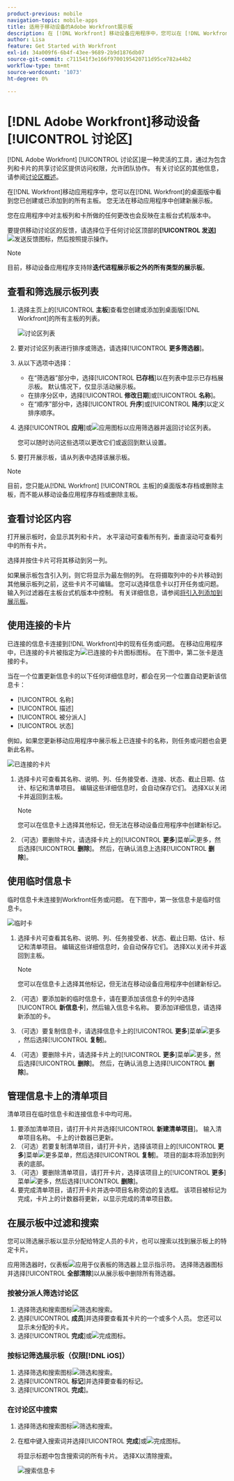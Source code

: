 ```yaml
---
product-previous: mobile
navigation-topic: mobile-apps
title: 适用于移动设备的Adobe Workfront展示板
description: 在 [!DNL Workfront] 移动设备应用程序中，您可以在 [!DNL Workfront]的桌面版中看到您创建或添加到的所有主板。
author: Lisa
feature: Get Started with Workfront
exl-id: 34a009f6-6b4f-43ee-9689-2b9d1876db07
source-git-commit: c711541f3e166f9700195420711d95ce782a44b2
workflow-type: tm+mt
source-wordcount: '1073'
ht-degree: 0%

---
```


# [!DNL Adobe Workfront]移动设备[!UICONTROL 讨论区]

[!DNL Adobe Workfront] [!UICONTROL 讨论区]是一种灵活的工具，通过为包含列和卡片的共享讨论区提供访问权限，允许团队协作。 有关讨论区的其他信息，请参阅[讨论区概述](/help/quicksilver/agile/boards-overview.md)。

在[!DNL Workfront]移动应用程序中，您可以在[!DNL Workfront]的桌面版中看到您已创建或已添加到的所有主板。 您无法在移动应用程序中创建新展示板。

您在应用程序中对主板列和卡所做的任何更改也会反映在主板台式机版本中。

要提供移动讨论区的反馈，请选择位于任何讨论区顶部的&#x200B;**[!UICONTROL 发送]** ![发送反馈](assets/mobile-send-feedback-icon.png)图标，然后按照提示操作。

>[!NOTE]
>
>目前，移动设备应用程序支持除&#x200B;**迭代进程展示板之外的所有类型的展示板**。

## 查看和筛选展示板列表

1. 选择主页上的&#x200B;[!UICONTROL **主板**]&#x200B;查看您创建或添加到桌面版[!DNL Workfront]的所有主板的列表。

   ![讨论区列表](assets/mobile-all-boards-displayed.png)

1. 要对讨论区列表进行排序或筛选，请选择&#x200B;[!UICONTROL **更多筛选器**]。
1. 从以下选项中选择：

   * 在“筛选器”部分中，选择&#x200B;[!UICONTROL **已存档**]&#x200B;以在列表中显示已存档展示板。 默认情况下，仅显示活动展示板。
   * 在排序分区中，选择&#x200B;[!UICONTROL **修改日期**]&#x200B;或&#x200B;[!UICONTROL **名称**]。
   * 在“顺序”部分中，选择&#x200B;[!UICONTROL **升序**]&#x200B;或&#x200B;[!UICONTROL **降序**]&#x200B;以定义排序顺序。

1. 选择&#x200B;[!UICONTROL **应用**]&#x200B;或![应用图标](assets/mobile-apply-icon-checkmark.png)以应用筛选器并返回讨论区列表。

   您可以随时访问这些选项以更改它们或返回到默认设置。

1. 要打开展示板，请从列表中选择该展示板。

>[!NOTE]
>
>目前，您只能从[!DNL Workfront] [!UICONTROL 主板]的桌面版本存档或删除主板，而不能从移动设备应用程序存档或删除主板。

## 查看讨论区内容

打开展示板时，会显示其列和卡片。 水平滚动可查看所有列，垂直滚动可查看列中的所有卡片。

选择并按住卡片可将其移动到另一列。

如果展示板包含引入列，则它将显示为最左侧的列。 在将摄取列中的卡片移动到其他展示板列之前，这些卡片不可编辑。 您可以选择信息卡以打开任务或问题。 输入列过滤器在主板台式机版本中控制。 有关详细信息，请参阅[将引入列添加到展示板](/help/quicksilver/agile/use-boards-agile-planning-tools/add-intake-column-to-board.md)。

## 使用连接的卡片

已连接的信息卡连接到[!DNL Workfront]中的现有任务或问题。 在移动应用程序中，已连接的卡片被指定为![已连接的卡片图标](assets/mobile-boards-connected-card-icon.png)图标。 在下图中，第二张卡是连接的卡。

当在一个位置更新信息卡的以下任何详细信息时，都会在另一个位置自动更新该信息卡：

* [!UICONTROL 名称]
* [!UICONTROL 描述]
* [!UICONTROL 被分派人]
* [!UICONTROL 状态]

例如，如果您更新移动应用程序中展示板上已连接卡的名称，则任务或问题也会更新此名称。

![已连接的卡片](assets/mobile-types-of-cards.png)

1. 选择卡片可查看其名称、说明、列、任务接受者、连接、状态、截止日期、估计、标记和清单项目。 编辑这些详细信息时，会自动保存它们。 选择X以关闭卡并返回到主板。

   >[!NOTE]
   >
   >您可以在信息卡上选择其他标记，但无法在移动设备应用程序中创建新标记。

1. （可选）要删除卡片，请选择卡片上的&#x200B;[!UICONTROL **更多**]&#x200B;菜单![更多](assets/more-icon-spectrum.png)，然后选择&#x200B;[!UICONTROL **删除**]。 然后，在确认消息上选择&#x200B;[!UICONTROL **删除**]。

## 使用临时信息卡

临时信息卡未连接到Workfront任务或问题。 在下图中，第一张信息卡是临时信息卡。

![临时卡](assets/mobile-types-of-cards.png)

1. 选择卡片可查看其名称、说明、列、任务接受者、状态、截止日期、估计、标记和清单项目。 编辑这些详细信息时，会自动保存它们。 选择X以关闭卡并返回到主板。

   >[!NOTE]
   >
   >您可以在信息卡上选择其他标记，但无法在移动设备应用程序中创建新标记。

1. （可选）要添加新的临时信息卡，请在要添加该信息卡的列中选择&#x200B;[!UICONTROL **新信息卡**]，然后输入信息卡名称。 要添加详细信息，请选择新添加的卡。

1. （可选）要复制信息卡，请选择信息卡上的&#x200B;[!UICONTROL **更多**]&#x200B;菜单![更多](assets/more-icon-spectrum.png)，然后选择&#x200B;[!UICONTROL **复制**]。

1. （可选）要删除卡片，请选择卡片上的&#x200B;[!UICONTROL **更多**]&#x200B;菜单![更多](assets/more-icon-spectrum.png)，然后选择&#x200B;[!UICONTROL **删除**]。 然后，在确认消息上选择&#x200B;[!UICONTROL **删除**]。

## 管理信息卡上的清单项目

清单项目在临时信息卡和连接信息卡中均可用。

1. 要添加清单项目，请打开卡片并选择&#x200B;[!UICONTROL **新建清单项目**]。 输入清单项目名称。 卡上的计数器已更新。
1. （可选）若要复制清单项目，请打开卡片，选择该项目上的&#x200B;[!UICONTROL **更多**]&#x200B;菜单![更多菜单](assets/more-icon-spectrum.png)，然后选择&#x200B;[!UICONTROL **复制**]。 项目的副本将添加到列表的底部。
1. （可选）要删除清单项目，请打开卡片，选择该项目上的&#x200B;[!UICONTROL **更多**]&#x200B;菜单![更多](assets/more-icon-spectrum.png)，然后选择&#x200B;[!UICONTROL **删除**]。
1. 要完成清单项目，请打开卡片并选中项目名称旁边的复选框。
该项目被标记为完成，卡片上的计数器将更新，以显示完成的清单项目数。

## 在展示板中过滤和搜索

您可以筛选展示板以显示分配给特定人员的卡片，也可以搜索以找到展示板上的特定卡片。

应用筛选器时，仪表板![应用于仪表板](assets/active-filter-mobile-boards.png)的筛选器上显示指示符。 选择筛选器图标并选择&#x200B;[!UICONTROL **全部清除**]&#x200B;以从展示板中删除所有筛选器。

### 按被分派人筛选讨论区

1. 选择筛选和搜索图标![筛选和搜索](assets/filter-search-icon-mobile-boards.png)。
1. 选择&#x200B;[!UICONTROL **成员**]&#x200B;并选择要查看其卡片的一个或多个人员。 您还可以显示未分配的卡片。
1. 选择&#x200B;[!UICONTROL **完成**]&#x200B;或![完成图标](assets/mobile-apply-icon-checkmark.png)。

### 按标记筛选展示板（仅限[!DNL iOS]）

1. 选择筛选和搜索图标![筛选和搜索](assets/filter-search-icon-mobile-boards.png)。
1. 选择&#x200B;[!UICONTROL **标记**]&#x200B;并选择要查看的标记。
1. 选择&#x200B;[!UICONTROL **完成**]。

### 在讨论区中搜索

1. 选择筛选和搜索图标![筛选和搜索](assets/filter-search-icon-mobile-boards.png)。
1. 在框中键入搜索词并选择&#x200B;[!UICONTROL **完成**]&#x200B;或![完成图标](assets/mobile-apply-icon-checkmark.png)。

   将显示标题中包含搜索词的所有卡片。
选择X以清除搜索。

   ![搜索信息卡](assets/mobile-search-for-card.png)
